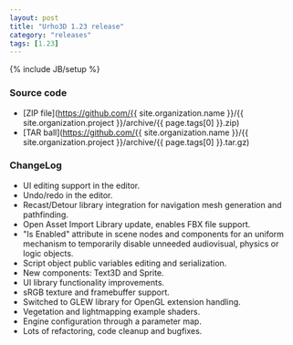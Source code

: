 ```yaml
---
layout: post
title: "Urho3D 1.23 release"
category: "releases"
tags: [1.23]
---
```

{% include JB/setup %}

### Source code
- [ZIP file](https://github.com/{{ site.organization.name }}/{{ site.organization.project }}/archive/{{ page.tags[0] }}.zip)
- [TAR ball](https://github.com/{{ site.organization.name }}/{{ site.organization.project }}/archive/{{ page.tags[0] }}.tar.gz)

### ChangeLog
- UI editing support in the editor.
- Undo/redo in the editor.
- Recast/Detour library integration for navigation mesh generation and pathfinding.
- Open Asset Import Library update, enables FBX file support.
- "Is Enabled" attribute in scene nodes and components for an uniform mechanism to temporarily disable unneeded audiovisual, physics or logic objects.
- Script object public variables editing and serialization.
- New components: Text3D and Sprite.
- UI library functionality improvements.
- sRGB texture and framebuffer support.
- Switched to GLEW library for OpenGL extension handling.
- Vegetation and lightmapping example shaders.
- Engine configuration through a parameter map.
- Lots of refactoring, code cleanup and bugfixes.
